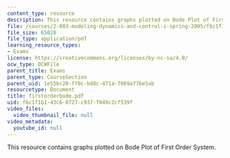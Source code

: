 ```yaml
---
content_type: resource
description: This resource contains graphs plotted on Bode Plot of First Order System.
file: /courses/2-003-modeling-dynamics-and-control-i-spring-2005/f6c1f1b143c68727c937f049c2cf539f_firstorderbode.pdf
file_size: 65028
file_type: application/pdf
learning_resource_types:
- Exams
license: https://creativecommons.org/licenses/by-nc-sa/4.0/
ocw_type: OCWFile
parent_title: Exams
parent_type: CourseSection
parent_uid: 1e55bc20-ff0c-b48c-471a-7869a776e5ab
resourcetype: Document
title: firstorderbode.pdf
uid: f6c1f1b1-43c6-8727-c937-f049c2cf539f
video_files:
  video_thumbnail_file: null
video_metadata:
  youtube_id: null
---
```

This resource contains graphs plotted on Bode Plot of First Order System.